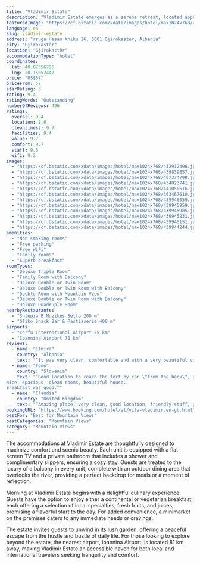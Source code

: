 ```yaml
---
title: "Vladimir Estate"
description: "Vladimir Estate emerges as a serene retreat, located approximately 42 km from the tranquil Zaravina Lake."
featuredImage: "https://cf.bstatic.com/xdata/images/hotel/max1024x768/432912496.jpg?k=0252b65d6bfee937b1ef99dd80edc5f745bb21a1d0e5ab11446e92629a96dde5&o=&hp=1"
language: en
slug: vladimir-estate
address: "rruga Hasan Xhiku 26, 6001 Gjirokastër, Albania"
city: "Gjirokastër"
location: "Gjirokastër"
accommodationType: "hotel"
coordinates:
  lat: 40.07556796
  lng: 20.15052447
price: "US$57"
priceFrom: 57
starRating: 3
rating: 9.4
ratingWords: "Outstanding"
numberOfReviews: 496
ratings:
  overall: 9.4
  location: 8.6
  cleanliness: 9.7
  facilities: 9.4
  value: 9.7
  comfort: 9.7
  staff: 9.6
  wifi: 9.2
images:
  - "https://cf.bstatic.com/xdata/images/hotel/max1024x768/432912496.jpg?k=0252b65d6bfee937b1ef99dd80edc5f745bb21a1d0e5ab11446e92629a96dde5&o=&hp=1"
  - "https://cf.bstatic.com/xdata/images/hotel/max1024x768/439839857.jpg?k=47b5a238c9000295c6dc228ed30d73d135097dc624035b1fbd437e50581b991f&o=&hp=1"
  - "https://cf.bstatic.com/xdata/images/hotel/max1024x768/407374798.jpg?k=10821adff5b2a5dd5f9a9f36652776cffa17e53602c9db7f6b26f540f8d69f24&o=&hp=1"
  - "https://cf.bstatic.com/xdata/images/hotel/max1024x768/434823741.jpg?k=1a13f93c205ffd83deba3ad4ec3e783fcc73703768c7ff6b4de3a4cc509cf8a5&o=&hp=1"
  - "https://cf.bstatic.com/xdata/images/hotel/max1024x768/441050516.jpg?k=bd73e206993a89a5b6e14cad30cc12af693f757b07e8b07c4f67aede8b40fc01&o=&hp=1"
  - "https://cf.bstatic.com/xdata/images/hotel/max1024x768/363467610.jpg?k=2577fc0baa2a4e4868847944bb086e1976790ceab5fba613d78c646050ea8aff&o=&hp=1"
  - "https://cf.bstatic.com/xdata/images/hotel/max1024x768/439946059.jpg?k=5c7e04fe039cfef7b49e72456cf27dc6ff4d2a3f55223c9074853c099b6300f0&o=&hp=1"
  - "https://cf.bstatic.com/xdata/images/hotel/max1024x768/439945959.jpg?k=9bb46dc5944644d165c5d38f5618c71399d813c2a46df23bb75e523925722d2c&o=&hp=1"
  - "https://cf.bstatic.com/xdata/images/hotel/max1024x768/439945905.jpg?k=c197fee53c9022545b6b6bca36bc99e3ceb273595937bbb0cd58c08409c452ac&o=&hp=1"
  - "https://cf.bstatic.com/xdata/images/hotel/max1024x768/439945231.jpg?k=f879a7a2e587d38285738ebb9d54f6ca2a71d26733eaf8a24061fd527e9d1708&o=&hp=1"
  - "https://cf.bstatic.com/xdata/images/hotel/max1024x768/439945151.jpg?k=8207656122f68c9446a014fedb5230d4bf768ac794f321675dede456606a523d&o=&hp=1"
  - "https://cf.bstatic.com/xdata/images/hotel/max1024x768/439944244.jpg?k=16c543a91cf54e2082dc5cb8c2d2b3e6c2c0c2b68885d4976da460c53adba882&o=&hp=1"
amenities:
  - "Non-smoking rooms"
  - "Free parking"
  - "Free WiFi"
  - "Family rooms"
  - "Superb breakfast"
roomTypes:
  - "Deluxe Triple Room"
  - "Family Room with Balcony"
  - "Deluxe Double or Twin Room"
  - "Deluxe Double or Twin Room with Balcony"
  - "Double Room with Mountain View"
  - "Deluxe Double or Twin Room with Balcony"
  - "Deluxe Quadruple Room"
nearbyRestaurants:
  - "Shtepia E Muzikes Selfo 200 m"
  - "Gliko Snack Bar & Pastisserie 400 m"
airports:
  - "Corfu International Airport 55 km"
  - "Ioannina Airport 70 km"
reviews:
  - name: "Etmira"
    country: "Albania"
    text: "“It was very clean, comfortable and with a very beautiful view where you could see the whole city of Gjirokastra. The staff was very polite and communicative. They were ready to help us with the problem with the car. The breakfast was delicious and...”"
  - name: "Tomo"
    country: "Slovenia"
    text: "“Good location to reach the fort by car \"from the back\", avoiding city traffic.
Nice, spacious, clean rooms, beautiful house.
Breakfast was good.”"
  - name: "Claudia"
    country: "United Kingdom"
    text: "“Amazing place, very clean, good location, friendly staff, great breakfast. Beautiful view”"
bookingURL: "https://www.booking.com/hotel/al/vila-vladimir.en-gb.html?aid=8035640"
bestFor: "Best for Mountain Views"
bestCategories: "Mountain Views"
category: "Mountain Views"
---
```


The accommodations at Vladimir Estate are thoughtfully designed to maximize comfort and scenic beauty. Each unit is equipped with a flat-screen TV and a private bathroom that includes a shower and complimentary slippers, ensuring a cozy stay. Guests are treated to the luxury of a balcony in every unit, complete with an outdoor dining area that overlooks the river, providing a perfect backdrop for meals or a moment of reflection.

Morning at Vladimir Estate begins with a delightful culinary experience. Guests have the option to enjoy either a continental or vegetarian breakfast, each offering a selection of local specialties, fresh fruits, and juices, promising a flavorful start to the day. For added convenience, a minimarket on the premises caters to any immediate needs or cravings.

The estate invites guests to unwind in its lush garden, offering a peaceful escape from the hustle and bustle of daily life. For those looking to explore beyond the estate, the nearest airport, Ioannina Airport, is located 81 km away, making Vladimir Estate an accessible haven for both local and international travelers seeking tranquility and comfort.